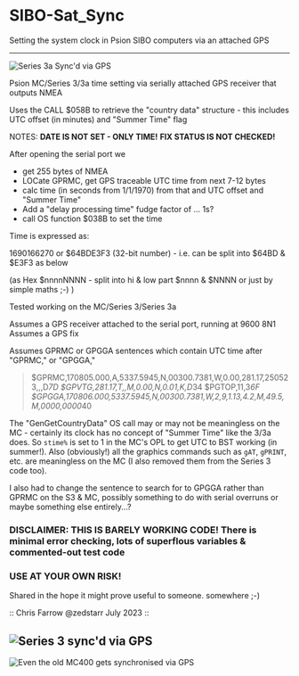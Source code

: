 # SIBO-Sat_Sync
Setting the system clock in Psion SIBO computers via an attached GPS

---
![Series 3a Sync'd via GPS](https://zedstarr.files.wordpress.com/2023/07/sat_sync.png)

Psion MC/Series 3/3a time setting via serially attached GPS receiver that outputs NMEA

Uses the CALL $058B to retrieve the "country data" structure - this includes UTC offset (in minutes) and "Summer Time" flag

NOTES: **DATE IS NOT SET - ONLY TIME!**
       **FIX STATUS IS NOT CHECKED!**

After opening the serial port we 
- get 255 bytes of NMEA 
- LOCate GPRMC, get GPS traceable UTC time from next 7-12 bytes
- calc time (in seconds from 1/1/1970) from that and UTC offset and "Summer Time"
- Add a "delay processing time" fudge factor of ... 1s?
- call OS function $038B to set the time

Time is expressed as:

1690166270 or $64BDE3F3 (32-bit number) - i.e. can be split into $64BD & $E3F3 as below

(as Hex $nnnnNNNN - split into hi & low part $nnnn & $NNNN or just by simple maths ;-) )

 
Tested working on the MC/Series 3/Series 3a
 
Assumes a GPS receiver attached to the serial port, running at 9600 8N1
Assumes a GPS fix
 
Assumes GPRMC or GPGGA sentences which contain UTC time after "GPRMC," or "GPGGA,"
 
> $GPRMC,170805.000,A,5337.5945,N,00300.7381,W,0.00,281.17,250523,,,D*7D
> $GPVTG,281.17,T,,M,0.00,N,0.01,K,D*34
> $PGTOP,11,3*6F
> $GPGGA,170806.000,5337.5945,N,00300.7381,W,2,9,1.13,4.2,M,49.5,M,0000,0000*40
 
 
The "GenGetCountryData" OS call may or may not be meaningless on the MC - certainly its clock has no concept of "Summer Time"
like the 3/3a does. So `stime%` is set to 1 in the MC's OPL to get UTC to BST working (in summer!). Also (obviously!) all the 
graphics commands such as `gAT`, `gPRINT`, etc. are meaningless on the MC (I also removed them from the Series 3 code too). 

I also had to change the sentence to search for to GPGGA rather than GPRMC on the S3 & MC, possibly something to do with 
serial overruns or maybe something else entirely...?

### **DISCLAIMER**: THIS IS BARELY WORKING CODE! There is minimal error checking, lots of superflous variables & commented-out test code

### **USE AT YOUR OWN RISK!**   
Shared in the hope it might prove useful to someone. somewhere ;-)


 :: Chris Farrow @zedstarr July 2023 ::

![Series 3 sync'd via GPS](https://zedstarr.files.wordpress.com/2023/07/20230724_161316.jpg?w=1024)
---
![Even the old MC400 gets synchronised via GPS](https://zedstarr.files.wordpress.com/2023/07/screen2023-07-24-165052.png)

